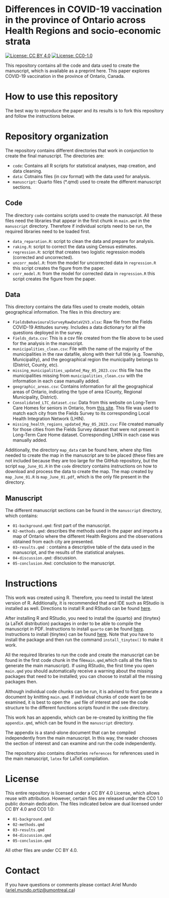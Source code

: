 Differences in COVID-19 vaccination in the province of Ontario across Health Regions and socio-economic strata
====================================================================================================================================

[![License: CC BY 4.0](https://img.shields.io/badge/License%20All-CC%20BY%204.0-lightgrey)](https://creativecommons.org/licenses/by/4.0/) [![License: CC0-1.0](https://img.shields.io/badge/License%20Parts-CC0%201.0-lightgrey)](http://creativecommons.org/publicdomain/zero/1.0/)



This repository contains all the code and data used to create the manuscript, which is available as a preprint here. This paper explores COVID-19 vaccination in the province of Ontario, Canada.

# How to use this repository

The best way to reproduce the paper and its results is to fork this repository and follow the instructions below.

# Repository organization

The repository contains different directories that work in conjunction to create the final manuscript. The directories are:

- `code`: Contains all R scripts for statistical analyses, map creation, and data cleaning.
- `data`: Cotnains files (in csv format) with the data used for analysis.
- `manuscript`: Quarto files (*.qmd) used to create the different manuscript sections.

## Code

The directory `code` contains scripts used to create the manuscript. All these files need the libraries that appear in the first chunk in `main.qmd` in the `manuscript` directory. Therefore if individual scripts need to be run, the required libraries need to be loaded first.

- `data_reparation.R`: script to clean the data and prepare for analysis.
- `raking.R`: script to correct the data using Census estimates.
- `regression.R`: script that creates two logistic regression models (corrected and uncorrected).
- `uncorr_model.R`: from the model for uncorrected data in `regression.R` this script creates the figure from the paper.
- `corr_model.R`: from the model for corrected data in `regression.R` this script creates the figure from the paper.

## Data

This directory contains the data files used to create models, obtain geographical information. The files in this directory are:

- `FieldsBehaviouralSurveyRawDataV2V3.xlsx`: Raw file from the Fields COVID-19 Attitudes survey. Includes a data dictionary for all the questions deployed in the survey.
- `Fields_data.csv`: This is a csv file created from the file above to be used for the analysis in the manuscript.
- `municipalities_clean.csv`: File with the name of the majority of the municipalities in the raw datafile, along with their full title (e.g. Township, Municipality), and the geographical region the municipality belongs to (District, County, etc).
- `missing_municipalities_updated_May_05_2023.csv`: this file has the municipalities missing from `municipalities_clean.csv` with the information in each case manually added.
- `geographic_areas.csv`: Contains information for all the geographical areas of Ontario, indicating the type of area (County, Regional Municipality, District).
- `Consolidated_LTC_dataset.csv`: Data from this website on Long-Term Care Homes for seniors in Ontario, from [this site](https://paulallen.ca/consolidated-dataset-of-ltc-homes-in-ontario/). This file was used to match each city from the Fields Survey to its corresponding Local Health Integration Network (LHIN).
- `missing_health_regions_updated_May_05_2023.csv`: File created manually for those cities from the Fields Survey dataset that were not present in Long-Term Care Home dataset. Corresponding LHIN in each case was manually added.

Additionally, the directory `map_data` can be found here, where shp files needed to create the map in the manuscript are to be placed (these files are not included because they are too large for the GitHub repository, but the script `map_June_01.R` in the `code` directory contains instructions on how to download and process the data to create the map. The map created by `map_June_01.R` is `map_June_01.pdf`, which is the only file present in the directory.

## Manuscript
The different manuscript sections can be found in the `manuscript` directory, which contains:

- `01-background.qmd`: first part of the manuscript.
- `02-methods.qmd`: describes the methods used in the paper and imports a map of Ontario where the different Health Regions and the observations obtained from each city are presented.
- `03-results.qmd `:  contains a descriptive table of the data used in the manuscript, and the results of the statistical analyses. 
- `04-discussion.qmd`: discussion.
- `05-conclusion.Rmd`: conclusion to the manuscript.


# Instructions

This work was created using R. Therefore, you need to install the latest version of R. Additionally, it is recommended that and IDE such as RStudio is installed as well. Directions to install R and RStudio can be found [here](https://rstudio-education.github.io/hopr/starting.html). <br>

After installing R and RStudio, you need to install the {quarto} and {tinytex} (a LaTeX distribution) packages in order to be able to compile the manuscript in PDF. Instructions to install `quarto` can be found [here](https://quarto.org/docs/get-started/).<br>
Instructions to install {tinytex} can be found [here](https://yihui.org/tinytex/). Note that you have to install the package and then run the command `install_tinytex()` to make it work.

All the required libraries to run the code and create the manuscript can be found in the first code chunk in the file`main.qmd`,which calls all the files to generate the main manuscript). If using RStudio, the first time you open `main.qmd` you should automatically receive a warning about the missing packages that need to be installed; you can choose to install all the missing packages then.

Although individual code chunks can be run, it is advised to first generate a document by knitting `main.qmd`. If individual chunks of code want to be examined, it is best to open the `.qmd` file of interest and see the code structure to the different functions scripts found in the `code` directory.


This work has an appendix, which can be re-created by knitting the file `appendix.qmd`, which can be found in the `manuscript` directory. 

The appendix is a stand-alone document that can be compiled independently from the main manuscript. In this way, the reader chooses the section of interest and can examine and run the code independently.



The repository also contains directories `references` for references used in the main manuscript, `latex` for LaTeX compilation.

# License

This entire repository is licensed under a CC BY 4.0 License, which allows reuse with attribution. However, certain files are released under the CC0 1.0 public domain dedication. The files indicated below are dual licensed under CC BY 4.0 and CC0 1.0:

- `01-background.qmd`
- `02-methods.qmd`
- `03-results.qmd`
- `04-discussion.qmd`
- `05-conclusion.qmd`

All other files are under CC BY 4.0.

# Contact

If you have questions or comments please contact Ariel Mundo (ariel.mundo.ortiz@umontreal.ca)

